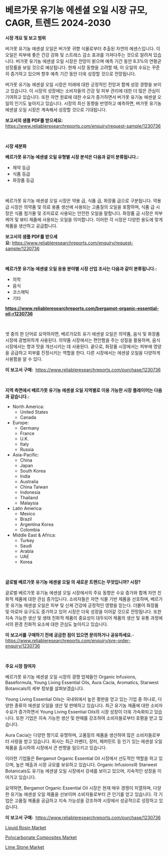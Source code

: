 <p><h1>베르가못 유기농 에센셜 오일 시장 규모, CAGR, 트렌드 2024-2030</h1></p><p><strong>시장 개요 및 보고 범위</strong></p>
<p><p>버가못 유기농 에센셜 오일은 버가못 귀향 식물로부터 추출된 자연의 에센스입니다. 이 오일은 피부에 좋은 건강 강화 및 스트레스 감소 효과를 가져다주는 것으로 알려져 있습니다. 버가못 유기농 에센셜 오일 시장은 전망이 밝으며 예측 기간 동안 8.3%의 연평균 성장률을 보일 것으로 예상됩니다. 현재 시장 동향을 고려할 때, 이 오일의 수요는 꾸준히 증가하고 있으며 향후 예측 기간 동안 더욱 성장할 것으로 전망됩니다.</p><p>버가못 유기농 에센셜 오일 시장은 미래에 대한 긍정적인 전망과 함께 성장 경향을 보이고 있습니다. 이 시장의 성장에는 소비자들의 건강 및 피부 관리에 대한 더 많은 관심이 기여하고 있습니다. 또한 자연 원료에 대한 수요가 증가하면서 버가못 유기농 에센셜 오일의 인기도 높아지고 있습니다. 시장의 최신 동향을 반영하고 예측하면, 버가못 유기농 에센셜 오일 시장은 계속해서 성장할 것으로 기대됩니다.</p></p>
<p><strong>보고서의 샘플 PDF를 받으세요:</strong> <a href="https://www.reliableresearchreports.com/enquiry/request-sample/1230736">https://www.reliableresearchreports.com/enquiry/request-sample/1230736</a></p>
<p>&nbsp;</p>
<p><strong>시장 세분화</strong></p>
<p><strong>베르가못 유기농 에센셜 오일 유형별 시장 분석은 다음과 같이 분류됩니다.:</strong></p>
<p><ul><li>제약 등급</li><li>식품 등급</li><li>화장품 등급</li></ul></p>
<p>&nbsp;</p>
<p><p>베르가못 유기농 에센셜 오일 시장은 약용 급, 식품 급, 화장품 급으로 구분됩니다. 약용 급 시장은 의약품 및 의료 용품 생산에 사용되는 고품질의 오일을 포함하며, 식품 급 시장은 식품 첨가물 및 조미료로 사용되는 안전한 오일을 말합니다. 화장품 급 시장은 피부 케어 및 뷰티 제품에 사용되는 오일을 의미합니다. 이러한 각 시장은 다양한 용도에 맞게 제품을 생산하고 공급합니다.</p></p>
<p><strong>보고서의 샘플 PDF를 받으세요:</strong>&nbsp;<a href="https://www.reliableresearchreports.com/enquiry/request-sample/1230736">https://www.reliableresearchreports.com/enquiry/request-sample/1230736</a></p>
<p>&nbsp;</p>
<p><strong> 베르가못 유기농 에센셜 오일 응용 분야별 시장 산업 조사는 다음과 같이 분류됩니다.:</strong></p>
<p><ul><li>의학</li><li>음식</li><li>코스메틱</li><li>기타</li></ul></p>
<p><strong><a href="https://www.reliableresearchreports.com/bergamot-organic-essential-oil-r1230736">https://www.reliableresearchreports.com/bergamot-organic-essential-oil-r1230736</a></strong></p>
<p>&nbsp;</p>
<p><p>셋 중의 한 단어로 요약하자면, 베르가모트 유기 에센셜 오일은 의약품, 음식 및 화장품 시장에 광범위하게 사용된다. 의약품 시장에서는 편안함을 주는 성질을 활용하며, 음식 시장에서는 향과 맛을 개선시키는 데 사용된다. 끝으로, 화장품 시장에서는 피부에 영양을 공급하고 피부를 진정시키는 역할을 한다. 다른 시장에서는 에센셜 오일을 다양하게 사용함을 알 수 있다.</p></p>
<p><strong>이 보고서 구매:</strong>&nbsp; <a href="https://www.reliableresearchreports.com/purchase/1230736">https://www.reliableresearchreports.com/purchase/1230736</a></p>
<p>&nbsp;</p>
<p><strong>지역 측면에서 베르가못 유기농 에센셜 오일 지역별로 이용 가능한 시장 플레이어는 다음과 같습니다.:</strong></p>
<p><ul>
    <li>
        North America:
        <ul>
            <li>United States</li>
            <li>Canada</li>
        </ul>
    </li>
    <li>
        Europe:
        <ul>
            <li>Germany</li>
            <li>France</li>
            <li>U.K.</li>
            <li>Italy</li>
            <li>Russia</li>
        </ul>
    </li>
    <li>
        Asia-Pacific:
        <ul>
            <li>China</li>
            <li>Japan</li>
            <li>South Korea</li>
            <li>India</li>
            <li>Australia</li>
            <li>China Taiwan</li>
            <li>Indonesia</li>
            <li>Thailand</li>
            <li>Malaysia</li>
        </ul>
    </li>
    <li>
        Latin America:
        <ul>
            <li>Mexico</li>
            <li>Brazil</li>
            <li>Argentina Korea</li>
            <li>Colombia</li>
        </ul>
    </li>
    <li>
        Middle East & Africa:
        <ul>
            <li>Turkey</li>
            <li>Saudi</li>
            <li>Arabia</li>
            <li>UAE</li>
            <li>Korea</li>
        </ul>
    </li>
    </ul></p>
<p>&nbsp;</p>
<p><strong>글로벌 베르가못 유기농 에센셜 오일 의 새로운 트렌드는 무엇입니까? 시장?</strong></p>
<p><p>글로벌 베르가못 유기농 에센셜 오일 시장에서의 주요 동향은 수요 증가와 함께 자연 친화적 제품에 대한 관심 증가입니다. 소비자들은 자연 식물 기반 제품을 선호하며, 베르가못 유기농 에센셜 오일은 피부 및 신체 건강에 긍정적인 영향을 믿는다. 더불어 화장품 및 아로마 요구도도 증가하고 있어 시장은 더욱 성장을 이어갈 것으로 전망됩니다. 또한 지속 가능한 생산 및 생태 친화적 제품의 중요성이 대두되어 제품의 생산 및 유통 과정에서의 환경 친화적 요소에 대한 관심도 높아지고 있습니다.</p></p>
<p><strong>이 보고서를 구매하기 전에 궁금한 점이 있으면 문의하거나 공유하세요.</strong>- <a href="https://www.reliableresearchreports.com/enquiry/pre-order-enquiry/1230736">https://www.reliableresearchreports.com/enquiry/pre-order-enquiry/1230736</a></p>
<p>&nbsp;</p>
<p><strong>주요 시장 참여자</strong></p>
<p><p>베르가못 유기농 에센셜 오일 시장의 경쟁 업체들인 Organic Infusions, Baseformula, Young Living Essential Oils, Aura Cacia, Aromatics, Starwest Botanicals의 세부 정보를 살펴보겠습니다. </p><p>Young Living Essential Oils는 국내외에서 높은 평판을 얻고 있는 기업 중 하나로, 다양한 종류의 에센셜 오일을 생산 및 판매하고 있습니다. 최근 유기농 제품에 대한 소비자 수요가 증가하면서 Young Living Essential Oils의 시장 성장이 더욱 가속화되고 있습니다. 또한 기업은 지속 가능한 생산 및 판매를 강조하여 소비자들로부터 호평을 받고 있습니다. </p><p>Aura Cacia는 다양한 향기로 유명하며, 고품질의 제품을 생산하여 많은 소비자들로부터 사랑을 받고 있습니다. 회사는 최근 라벤더, 장미, 페퍼민트 등 인기 있는 에센셜 오일 제품을 출시하여 시장에서 큰 반향을 일으키고 있습니다. </p><p>이러한 기업들은 Bergamot Organic Essential Oil 시장에서 선도적인 역할을 하고 있으며, 높은 매출과 시장 규모를 보유하고 있습니다. Organic Infusions와 Starwest Botanicals도 유기농 에센셜 오일 시장에서 강세를 보이고 있으며, 지속적인 성장을 이어가고 있습니다.</p><p>요약하면, Bergamot Organic Essential Oil 시장은 현재 매우 경쟁이 치열하며, 다양한 유기농 에센셜 오일 제품을 선보이며 소비자들로부터 큰 인기를 얻고 있습니다. 각 기업은 고품질 제품을 공급하고 지속 가능성을 강조하여 시장에서 성공적으로 성장하고 있습니다.</p></p>
<p><strong>이 보고서 구매:</strong>&nbsp;&nbsp;<a href="https://www.reliableresearchreports.com/purchase/1230736">https://www.reliableresearchreports.com/purchase/1230736</a></p>
<p><p><a href="https://www.linkedin.com/pulse/liquid-rosin-market-size-growth-forecast-from-2024-2031-o1x5c?trackingId=29X80XoEkoZPznGu6ZLbaQ%3D%3D">Liquid Rosin Market</a></p><p><a href="https://www.linkedin.com/pulse/polycarbonate-composites-market-dynamics-2024-2031-also-its-mcs9c?trackingId=d0HpeXp1fvgzFNEZBk0DQg%3D%3D">Polycarbonate Composites Market</a></p><p><a href="https://www.linkedin.com/pulse/lime-stone-market-size-share-amp-trends-analysis-report-material-olsec?trackingId=Dki8WnxjTZTNdsCBp0Cfrg%3D%3D">Lime Stone Market</a></p></p>